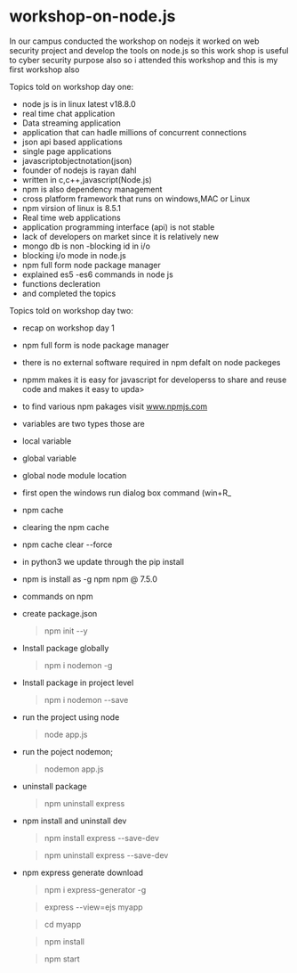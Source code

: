 # workshop-on-node.js
In our campus conducted the workshop on nodejs it worked on web security project and develop the tools on node.js so this work shop is useful to cyber security purpose also so i attended this workshop and this is my first workshop also

Topics told on workshop day one:
* node js is in linux latest v18.8.0 
* real time chat application
* Data streaming application
* application that can hadle millions of concurrent connections
* json api based applications
* single page applications
* javascriptobjectnotation(json)
* founder of nodejs is rayan dahl 
* written in c,c++,javascript(Node.js)
* npm is also dependency management
* cross platform framework that runs on windows,MAC or Linux
* npm virsion of linux is 8.5.1
* Real time web applications
* application  programming interface (api) is not stable
* lack of developers on market since it is relatively new
* mongo db is non -blocking id in i/o
* blocking i/o mode in node.js
* npm full form node package manager
* explained es5 -es6 commands in node js
* functions decleration
* and completed the topics


Topics told on workshop day two:
* recap on workshop day 1
* npm full form is node package manager
* there is no external software required in npm defalt on node packeges
* npmm makes it is easy for javascript for developerss to share and reuse code and makes it easy to upda>
* to find various npm pakages visit www.npmjs.com
* variables are two types those are
* local variable
* global variable
* global node module location
* first open the windows run dialog box command (win+R_
* npm cache
* clearing the npm cache
* npm cache clear --force
* in python3 we update through the pip install
* npm is install as -g npm npm @ 7.5.0
* commands on npm
* create package.json
  > npm init --y
* Install package globally
  > npm i nodemon -g
* Install package in project level
  > npm i nodemon --save
* run the project using node
  > node app.js
* run the poject nodemon;
  > nodemon app.js
* uninstall package
  > npm uninstall express
* npm install and uninstall  dev
  > npm install express --save-dev
 
  > npm uninstall express --save-dev
* npm express generate download
  > npm i express-generator -g

  > express --view=ejs myapp

  > cd  myapp

  > npm install

  > npm start

